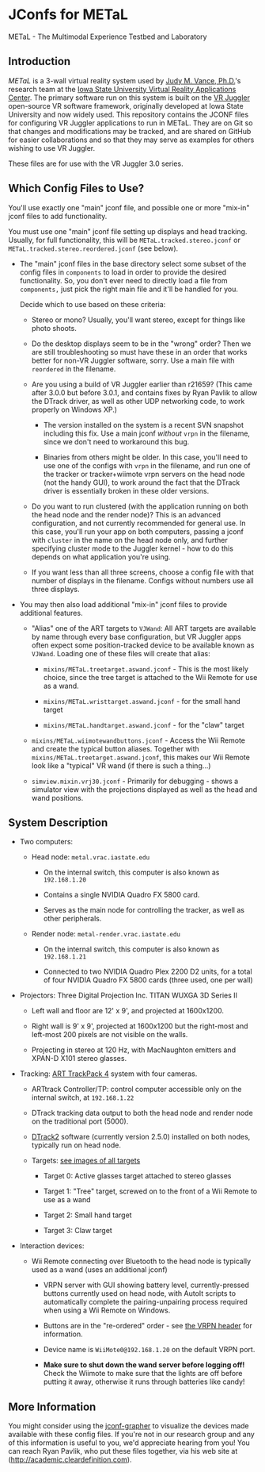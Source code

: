 JConfs for METaL
================

METaL - The Multimodal Experience Testbed and Laboratory

Introduction
------------

*METaL* is a 3-wall virtual reality system used by [Judy M. Vance,
Ph.D.](http://www.vrac.iastate.edu/~jmvance/)'s research team at the
[Iowa State University Virtual Reality Applications
Center](http://www.vrac.iastate.edu/). The primary software run on this
system is built on the [VR Juggler](http://vrjuggler.googlecode.com)
open-source VR software framework, originally developed at Iowa State
University and now widely used. This repository contains the JCONF files
for configuring VR Juggler applications to run in METaL. They are on Git
so that changes and modifications may be tracked, and are shared on
GitHub for easier collaborations and so that they may serve as examples
for others wishing to use VR Juggler.

These files are for use with the VR Juggler 3.0 series.

Which Config Files to Use?
--------------------------

You'll use exactly one "main" jconf file, and possible one or more
"mix-in" jconf files to add functionality.

You must use one "main" jconf file setting up displays and head
tracking. Usually, for full functionality, this will be
`METaL.tracked.stereo.jconf` or `METaL.tracked.stereo.reordered.jconf`
(see below).

* The "main" jconf files in the base directory select some subset
	of the config files in `components` to load in order to provide
	the desired functionality. So, you don't ever need to directly
	load a file from `components,` just pick the right main file and
	it'll be handled for you.

	Decide which to use based on these criteria:

	* Stereo or mono? Usually, you'll want stereo, except for things
		like photo shoots.

	* Do the desktop displays seem to be in the "wrong" order? Then
		we are still troubleshooting so must have these in an order
		that works better for non-VR Juggler software, sorry. Use a
		main file with `reordered` in the filename.

	* Are you using a build of VR Juggler earlier than r21659? (This
		came after 3.0.0 but before 3.0.1, and contains fixes by
		Ryan Pavlik to allow the DTrack driver, as well as other UDP
		networking code, to work properly on Windows XP.)

		* The version installed on the system is a recent SVN snapshot
			including this fix. Use a main jconf *without* `vrpn` in
			the filename, since we don't need to workaround this
			bug.

		* Binaries from others might be older. In this case, you'll
			need to use one of the configs with `vrpn` in the
			filename, and run one of the tracker or tracker+wiimote
			vrpn servers on the head node (not the handy GUI), to
			work around the fact that the DTrack driver is
			essentially broken in these older versions.

	* Do you want to run clustered (with the application running on
		both the head node and the render node)? This is an advanced
		configuration, and not currently recommended for general
		use. In this case, you'll run your app on both computers,
		passing a jconf with `cluster` in the name on the head node
		only, and further specifying cluster mode to the Juggler
		kernel - how to do this depends on what application you're
		using.

	* If you want less than all three screens, choose a config file
		with that number of displays in the filename. Configs
		without numbers use all three displays.

* You may then also load additional "mix-in" jconf files to provide
	additional features.

	* "Alias" one of the ART targets to `VJWand`: All ART targets are
		available by name through every base configuration, but VR
		Juggler apps often expect some position-tracked device to be
		available known as `VJWand`. Loading one of these files will
		create that alias:

		* `mixins/METaL.treetarget.aswand.jconf` - This is the most
			likely choice, since the tree target is attached to the Wii
			Remote for use as a wand.

		* `mixins/METaL.wristtarget.aswand.jconf` - for the small hand
			target

		* `mixins/METaL.handtarget.aswand.jconf` - for the "claw" target

	* `mixins/METaL.wiimotewandbuttons.jconf` - Access the Wii Remote
		and create the typical button aliases. Together with
		`mixins/METaL.treetarget.aswand.jconf`, this makes our Wii
		Remote look like a "typical" VR wand (if there is such a
		thing...)

	* `simview.mixin.vrj30.jconf` - Primarily for debugging - shows a
		simulator view with the projections displayed as well as the
		head and wand positions.

System Description
------------------

* Two computers:

	* Head node: `metal.vrac.iastate.edu`

		* On the internal switch, this computer is also known as
			`192.168.1.20`

		* Contains a single NVIDIA Quadro FX 5800 card.

		* Serves as the main node for controlling the tracker, as
			well as other peripherals.

	* Render node: `metal-render.vrac.iastate.edu`

		* On the internal switch, this computer is also known as
			`192.168.1.21`

		* Connected to two NVIDIA Quadro Plex 2200 D2 units, for a
			total of four NVIDIA Quadro FX 5800 cards (three used,
			one per wall)

* Projectors: Three Digital Projection Inc. TITAN WUXGA 3D Series II

	* Left wall and floor are 12' x 9', and projected at 1600x1200.

	* Right wall is 9' x 9', projected at 1600x1200 but the
		right-most and left-most 200 pixels are not visible on the
		walls.

	* Projecting in stereo at 120 Hz, with MacNaughton emitters and
		XPAN-D X101 stereo glasses.

* Tracking: [ART TrackPack
	4](http://www.ar-tracking.de/TrackPack4.254.0.html) system with
	four cameras.

	* ARTtrack Controller/TP: control computer accessible only on
		the internal switch, at `192.168.1.22`

	* DTrack tracking data output to both the head node and render
		node on the traditional port (5000).

	* [DTrack2](http://www.ar-tracking.de/Tracking-software-DTrack2.19.0.html)
		software (currently version 2.5.0) installed on both nodes,
		typically run on head node.

	* Targets: [see images of all
		targets](http://www.ar-tracking.de/Standard-Targets.59+B6Jkw9MA__.0.html)

		* Target 0: Active glasses target attached to stereo glasses

		* Target 1: "Tree" target, screwed on to the front of a Wii
			Remote to use as a wand

		* Target 2: Small hand target

		* Target 3: Claw target

* Interaction devices:

	* Wii Remote connecting over Bluetooth to the head node is
		typically used as a wand (uses an additional jconf)

		* VRPN server with GUI showing battery level,
			currently-pressed buttons currently used on head node,
			with AutoIt scripts to automatically complete the
			pairing-unpairing process required when using a Wii
			Remote on Windows.

		* Buttons are in the "re-ordered" order - see [the VRPN
			header][2] for information.
		
		* Device name is `WiiMote0@192.168.1.20` on the default VRPN port.
		
		* **Make sure to shut down the wand server before logging off!**
			Check the Wiimote to make sure that the lights are off
			before putting it away, otherwise it runs through batteries
			like candy!

More Information
----------------

You might consider using the
[jconf-grapher](https://github.com/rpavlik/jconf-grapher) to visualize
the devices made available with these config files. If you're not in our
research group and any of this information is useful to you, we'd
appreciate hearing from you! You can reach Ryan Pavlik, who put these
files together, via his web site at (http://academic.cleardefinition.com).



[2]: https://cvs.cs.unc.edu/git/?p=vrpn.git;a=blob;f=vrpn_WiiMote.h;hb=HEAD "VRPN WiiMote header"
